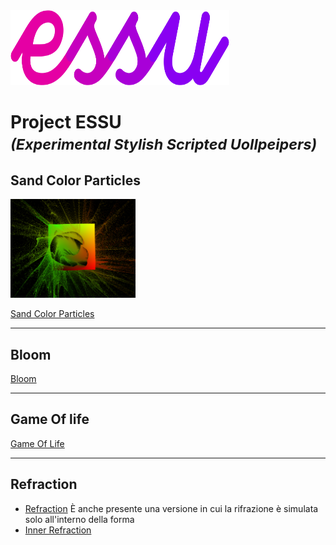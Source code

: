 <img src="/assets/images/readme/essu-logo2.svg" alt="drawing" width="350" height="120"/>

# Project ESSU <br> <small> _(Experimental Stylish Scripted Uollpeipers)_ </small>
## Sand Color Particles
<img src="/assets/images/readme/gpuParticles.png" alt="drawing" width="200"/>


<a href="https://drs-wallpapers.netlify.app/?scene=gpuParticles&sqCount=600" target="_blank">Sand Color Particles</a>

---
## Bloom
<a href="https://drs-wallpapers.netlify.app/?scene=bloom" target="_blank">Bloom</a>

---
## Game Of life

<a href="https://drs-wallpapers.netlify.app/?scene=gameOfLife" target="_blank">Game Of Life</a>

---
## Refraction

- <a href="https://deploy-preview-7--drs-wallpapers.netlify.app/?scene=refraction&sqCount=256" target="_blank">Refraction</a>
È anche presente una versione in cui la rifrazione è simulata solo all'interno della forma
- <a href="https://deploy-preview-7--drs-wallpapers.netlify.app/?scene=refraction&shapeColor=%23000000&internalReflection=1" target="_blank">Inner Refraction</a>



